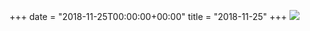 +++
date = "2018-11-25T00:00:00+00:00"
title = "2018-11-25"
+++
<img class="img-fluid" src="/2018-11-25.jpg" />
